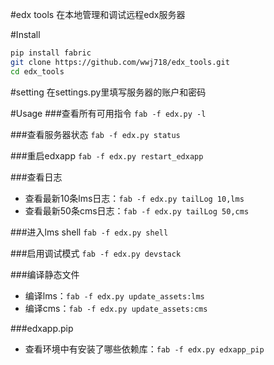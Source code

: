 #edx tools
在本地管理和调试远程edx服务器

#Install 
```bash
pip install fabric
git clone https://github.com/wwj718/edx_tools.git
cd edx_tools
```

#setting
在settings.py里填写服务器的账户和密码

#Usage
###查看所有可用指令
`fab -f edx.py -l`

###查看服务器状态
`fab -f edx.py status`

###重启edxapp
`fab -f edx.py restart_edxapp`

###查看日志
*  查看最新10条lms日志：`fab -f edx.py tailLog 10,lms`
*  查看最新50条cms日志：`fab -f edx.py tailLog 50,cms`

###进入lms shell
`fab -f edx.py shell`

###启用调试模式
`fab -f edx.py devstack`

###编译静态文件
*  编译lms：`fab -f edx.py update_assets:lms`
*  编译cms：`fab -f edx.py update_assets:cms`

###edxapp.pip
*  查看环境中有安装了哪些依赖库：`fab -f edx.py edxapp_pip`
